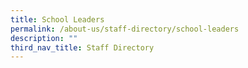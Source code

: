 ```yaml
---
title: School Leaders
permalink: /about-us/staff-directory/school-leaders
description: ""
third_nav_title: Staff Directory
---
```

